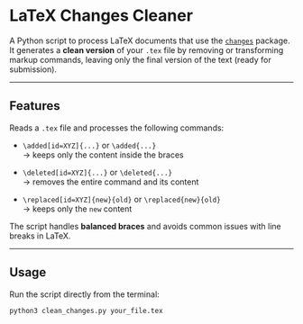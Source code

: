 # LaTeX Changes Cleaner

A Python script to process LaTeX documents that use the [`changes`](https://ctan.org/pkg/changes) package.  
It generates a **clean version** of your `.tex` file by removing or transforming markup commands, leaving only the final version of the text (ready for submission).

---

## Features

Reads a `.tex` file and processes the following commands:

- `\added[id=XYZ]{...}` or `\added{...}`  
  → keeps only the content inside the braces  

- `\deleted[id=XYZ]{...}` or `\deleted{...}`  
  → removes the entire command and its content  

- `\replaced[id=XYZ]{new}{old}` or `\replaced{new}{old}`  
  → keeps only the `new` content  

The script handles **balanced braces** and avoids common issues with line breaks in LaTeX.

---

## Usage

Run the script directly from the terminal:

```bash
python3 clean_changes.py your_file.tex
